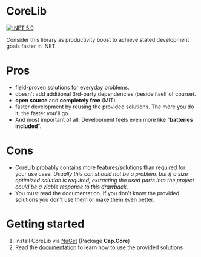 # CoreLib

[![.NET 5.0](https://github.com/capjan/CoreLib/actions/workflows/dotnet.yml/badge.svg)](https://github.com/capjan/CoreLib/actions/workflows/dotnet.yml)

Consider this library as productivity boost to achieve stated development goals faster in .NET.

# Pros

* field-proven solutions for everyday problems.
* doesn't add additional 3rd-party dependencies (beside itself of course).
* **open source** and **completely free** (MIT).
* faster development by reusing the provided solutions. The more you do it, the faster you'll go.
* And most important of all: Development feels even more like "**batteries included**".

# Cons

* CoreLib probably contains more features/solutions than required for your use case. 
  *Usually this con should not be a problem, but if a size optimized solution is required, extracting the used parts into the project could be a viable response to this drawback.* 
* You must read the documentation. If you don't know the provided solutions you don't use them or make them even better.

# Getting started

1. Install CoreLib via [NuGet](https://www.nuget.org/packages/Cap.Core/) 
(Package **Cap.Core**) 
2. Read the [documentation](./Core/Doc/README.md) to learn how to use the provided solutions
